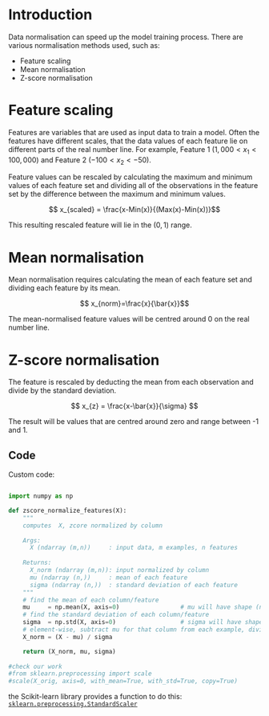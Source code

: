 # Introduction
Data normalisation can speed up the model training process. There are various normalisation methods used, such as:
- Feature scaling
- Mean normalisation
- Z-score normalisation
# Feature scaling
Features are variables that are used as input data to train a model. Often the features have different scales, that the data values of each feature lie on different parts of the real number line. For example, Feature 1 ($1,000<x_1<100,000$) and Feature 2 ($-100<x_2<-50$). 

Feature values can be rescaled by calculating the maximum and minimum values of each feature set and dividing all of the observations in the feature set by the difference between the maximum and minimum values.

$$ x_{scaled} = \frac{x-Min(x)}{(Max(x)-Min(x))}$$

This resulting rescaled feature will lie in the $(0,1)$ range. 

# Mean normalisation
Mean normalisation requires calculating the mean of each feature set and dividing each feature by its mean.

$$ x_{norm}=\frac{x}{\bar{x}}$$

The mean-normalised feature values will be centred around 0 on the real number line.

# Z-score normalisation
The feature is rescaled by deducting the mean from each observation and divide by the standard deviation.


$$ x_{z} = \frac{x-\bar{x}}{\sigma} $$


The result will be values that are centred around zero and range between -1 and 1.

## Code
Custom code:
```python

import numpy as np

def zscore_normalize_features(X):
    """
    computes  X, zcore normalized by column
    
    Args:
      X (ndarray (m,n))     : input data, m examples, n features
      
    Returns:
      X_norm (ndarray (m,n)): input normalized by column
      mu (ndarray (n,))     : mean of each feature
      sigma (ndarray (n,))  : standard deviation of each feature
    """
    # find the mean of each column/feature
    mu     = np.mean(X, axis=0)                 # mu will have shape (n,)
    # find the standard deviation of each column/feature
    sigma  = np.std(X, axis=0)                  # sigma will have shape (n,)
    # element-wise, subtract mu for that column from each example, divide by std for that column
    X_norm = (X - mu) / sigma      

    return (X_norm, mu, sigma)
 
#check our work
#from sklearn.preprocessing import scale
#scale(X_orig, axis=0, with_mean=True, with_std=True, copy=True)
```

the Scikit-learn library provides a function to do this: [`sklearn.preprocessing.StandardScaler`](https://scikit-learn.org/stable/modules/classes.html#module-sklearn.preprocessing "sklearn.preprocessing")

